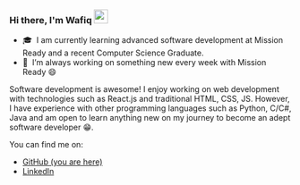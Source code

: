 ### Hi there, I'm Wafiq <img src="https://media.giphy.com/media/hvRJCLFzcasrR4ia7z/giphy.gif" width="25px">

- 🎓 &nbsp;I am currently learning advanced software development at Mission Ready and a recent Computer Science Graduate.
- 🔭 &nbsp;I’m always working on something new every week with Mission Ready 😄

Software development is awesome! I enjoy working on web development with technologies such as React.js and traditional HTML, CSS, JS. However, I have experience with other programming languages such as Python, C/C#, Java and am open to learn anything new on my journey to become an adept software developer 😁.

You can find me on:

* [GitHub (you are here)](https://github.com/WafiqAli)
* [LinkedIn](https://www.linkedin.com/in/wafiqcali)
